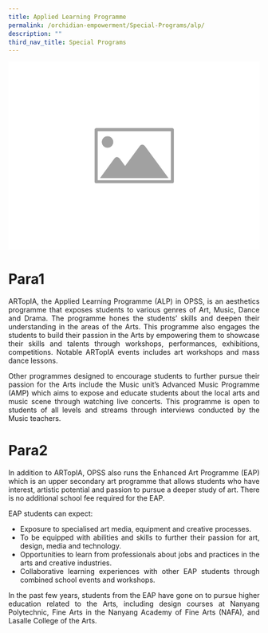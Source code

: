 ```yaml
---
title: Applied Learning Programme
permalink: /orchidian-empowerment/Special-Programs/alp/
description: ""
third_nav_title: Special Programs
---
```

![](/images/WIP/placeholder-image.png)
# Para1
<div align="justify">
	
ARTopIA, the Applied Learning Programme (ALP) in OPSS, is an aesthetics programme that exposes students to various genres of Art, Music, Dance and Drama. The programme hones the students’ skills and deepen their understanding in the areas of the Arts. This programme also engages the students to build their passion in the Arts by empowering them to showcase their skills and talents through workshops, performances, exhibitions, competitions. Notable ARTopIA events includes art workshops and mass dance lessons.

Other programmes designed to encourage students to further pursue their passion for the Arts include the Music unit’s Advanced Music Programme (AMP) which aims to expose and educate students about the local arts and music scene through watching live concerts. This programme is open to students of all levels and streams through interviews conducted by the Music teachers.

# Para2
In addition to ARTopIA, OPSS also runs the Enhanced Art Programme (EAP) which is an upper secondary art programme that allows students who have interest, artistic potential and passion to pursue a deeper study of art. There is no additional school fee required for the EAP. 

EAP students can expect:

* Exposure to specialised art media, equipment and creative processes.
* To be equipped with abilities and skills to further their passion for art, design, media and technology.
* Opportunities to learn from professionals about jobs and practices in the arts and creative industries.
* Collaborative learning experiences with other EAP students through combined school events and workshops.

In the past few years, students from the EAP have gone on to pursue higher education related to the Arts, including design courses at Nanyang Polytechnic, Fine Arts in the Nanyang Academy of Fine Arts (NAFA), and Lasalle College of the Arts.</div>